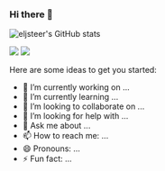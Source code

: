 ### Hi there 👋

![eljsteer's GitHub stats](https://github-readme-stats.vercel.app/api?username=eljsteer&theme=github_dark)

<img src="https://github-readme-stats.vercel.app/api?username=eljsteer&count_private=true&show_icons=true&include_all_commits=true&hide=stars&hide_rank=true&hide_border=true&theme=dark">  <img src="https://github-readme-stats.vercel.app/api/top-langs/?username=eljsteer&layout=compact&langs_count=6&hide_border=true&theme=dark">

Here are some ideas to get you started:

- 🔭 I’m currently working on ...
- 🌱 I’m currently learning ...
- 👯 I’m looking to collaborate on ...
- 🤔 I’m looking for help with ...
- 💬 Ask me about ...
- 📫 How to reach me: ...
- 😄 Pronouns: ...
- ⚡ Fun fact: ...

